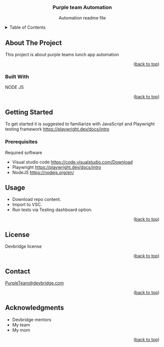
<h3 align="center">Purple team Automation</h3>

  <p align="center">
    Automation readme file
    <br />
  </p>
</div>



<!-- TABLE OF CONTENTS -->
<details>
  <summary>Table of Contents</summary>
  <ol>
    <li>
      <a href="#about-the-project">About The Project</a>
      <ul>
        <li><a href="#built-with">Built With</a></li>
      </ul>
    </li>
    <li>
      <a href="#getting-started">Getting Started</a>
      <ul>
        <li><a href="#prerequisites">Prerequisites</a></li>
      </ul>
    </li>
    <li><a href="#usage">Usage</a></li>
    <li><a href="#license">License</a></li>
    <li><a href="#contact">Contact</a></li>
    <li><a href="#acknowledgments">Acknowledgments</a></li>
  </ol>
</details>



<!-- ABOUT THE PROJECT -->
## About The Project


This project is about purple teams lunch app automation
<p align="right">(<a href="#readme-top">back to top</a>)</p>



### Built With

NODE JS

<p align="right">(<a href="#readme-top">back to top</a>)</p>



<!-- GETTING STARTED -->
## Getting Started

To get started it is suggested to familiarize with JavaScript and Playwright testing framework https://playwright.dev/docs/intro 


### Prerequisites

Required software
* Visual studio code https://code.visualstudio.com/Download
* Playwright https://playwright.dev/docs/intro
* NodeJS https://nodejs.org/en/  


<!-- USAGE EXAMPLES -->
## Usage

* Download repo content.
* Import to VSC.
* Run tests via Testing dashboard option.


<p align="right">(<a href="#readme-top">back to top</a>)</p>




<!-- LICENSE -->
## License

Devbridge license

<p align="right">(<a href="#readme-top">back to top</a>)</p>



<!-- CONTACT -->
## Contact

PurpleTeam@devbridge.com

<p align="right">(<a href="#readme-top">back to top</a>)</p>



<!-- ACKNOWLEDGMENTS -->
## Acknowledgments

* Devbridge mentors
* My team
* My mom

<p align="right">(<a href="#readme-top">back to top</a>)</p>

